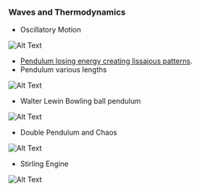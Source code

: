### Waves and Thermodynamics
- Oscillatory Motion

![Alt Text](https://media.giphy.com/media/LDaBbFGqUwjPq/giphy.gif)
- [Pendulum losing energy creating lissajous patterns](https://www.youtube.com/watch?v=uPbzhxYTioM).
- Pendulum various lengths

![Alt Text](https://media.giphy.com/media/KrzvaTeFSvUk0/giphy.gif)
- Walter Lewin Bowling ball pendulum

![Alt Text](https://media.giphy.com/media/OYlqYt3kQKvJe/giphy.gif)

- Double Pendulum and Chaos

![Alt Text](https://media.giphy.com/media/FocsQ4wRkgEtW/giphy-downsized.gif)

- Stirling Engine

![Alt Text](https://media.giphy.com/media/NK61pNewfG9SE/giphy.gif)
